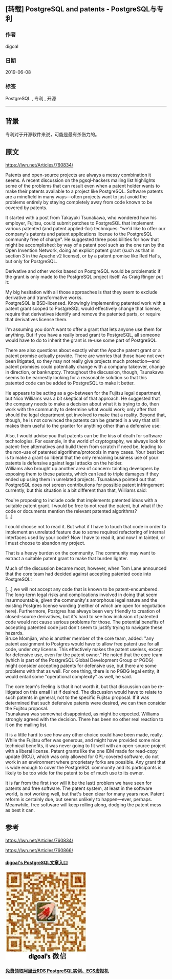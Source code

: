 ## [转载] PostgreSQL and patents - PostgreSQL与专利   
                                                                                                                                                                      
### 作者                                                                                                                                                                      
digoal                                                                                                                                                                      
                                                                                                                                                                      
### 日期                                                                                                                                                                      
2019-06-08                                                                                                                                                                      
                                                                                                                                                                      
### 标签                                                                                                                                                                      
PostgreSQL , 专利 , 开源           
                                                                                     
----                                                                                                                                                                
                                                                                                                                                                  
## 背景    
专利对于开源软件来说，可能是最有杀伤力的。    
  
## 原文    
https://lwn.net/Articles/760834/    
    
Patents and open-source projects are always a messy combination it seems. A recent discussion on the pgsql-hackers mailing list highlights some of the problems that can result even when a patent holder wants to make their patents available to a project like PostgreSQL. Software patents are a minefield in many ways—often projects want to just avoid the problems entirely by staying completely away from code known to be covered by patents.  
  
It started with a post from Takayuki Tsunakawa, who wondered how his employer, Fujitsu, could submit patches to PostgreSQL that implement various patented (and patent applied-for) techniques: "we'd like to offer our company's patents and patent applications license to the PostgreSQL community free of charge". He suggested three possibilities for how that might be accomplished: by way of a patent pool such as the one run by the Open Invention Network, doing an explicit patent grant (such as that in section 3 in the Apache v2 license), or by a patent promise like Red Hat's, but only for PostgreSQL.  
  
Derivative and other works based on PostgreSQL would be problematic if the grant is only made to the PostgreSQL project itself. As Craig Ringer put it:  
  
My big hesitation with all those approaches is that they seem to exclude derivative and transformative works.  
PostgreSQL is BSD-licensed. Knowingly implementing patented work with a patent grant scoped to PostgreSQL would effectively change that license, require that derivatives identify and remove the patented parts, or require that derivatives license them.  
  
I'm assuming you don't want to offer a grant that lets anyone use them for anything. But if you have a really broad grant to PostgreSQL, all someone would have to do to inherit the grant is re-use some part of PostgreSQL.  
  
There are also questions about exactly what the Apache patent grant or a patent promise actually provide. There are worries that those have not ever been litigated, so they may not really give projects much protection—and patent promises could potentially change with a company takeover, change in direction, or bankruptcy. Throughout the discussion, though, Tsunakawa seems to be earnestly looking for a reasonable solution so that this patented code can be added to PostgreSQL to make it better.  
  
He appears to be acting as a go-between for the Fujitsu legal department, but Nico Williams was a bit skeptical of that approach. He suggested that the company needs to make a decision about what it is trying to do, then work with the community to determine what would work; only after that should the legal department get involved to make that a reality. Beyond that, though, he is not convinced the patents can be granted in a way that still makes them useful to the granter for anything other than a defensive use:  
  
Also, I would advise you that patents can be the kiss of death for software technologies. For example, in the world of cryptography, we always look for patent-free alternatives and build them from scratch if need be, leading to the non-use of patented algorithms/protocols in many cases. Your best bet is to make a grant so liberal that the only remaining business use of your patents is defensive against legal attacks on the holder.  
Williams also brought up another area of concern: tainting developers by exposing them to these patents, which can lead to triple damages if they ended up using them in unrelated projects. Tsunakawa pointed out that PostgreSQL does not screen contributions for possible patent infringement currently, but this situation is a bit different than that, Williams said:  
  
You're proposing to include code that implements patented ideas with a suitable patent grant. I would be free to not read the patent, but what if the code or documents mention the relevant patented algorithms?  
[...]  
  
I could choose not to read it. But what if I have to touch that code in order to implement an unrelated feature due to some required refactoring of internal interfaces used by your code? Now I have to read it, and now I'm tainted, or I must choose to abandon my project.  
  
That is a heavy burden on the community. The community may want to extract a suitable patent grant to make that burden lighter.  
  
Much of the discussion became moot, however, when Tom Lane announced that the core team had decided against accepting patented code into PostgreSQL:  
  
[...] we will not accept any code that is known to be patent-encumbered. The long-term legal risks and complications involved in doing that seem insurmountable, given the community's amorphous legal nature and the existing Postgres license wording (neither of which are open for negotiation here). Furthermore, Postgres has always been very friendly to creation of closed-source derivatives, but it's hard to see how inclusion of patented code would not cause serious problems for those. The potential benefits of accepting patented code just don't seem to justify trying to navigate these hazards.  
Bruce Momjian, who is another member of the core team, added: "any patent assignment to Postgres would have to allow free patent use for all code, under _any_ license. This effectively makes the patent useless, except for defensive use, even for the patent owner." He noted that the core team (which is part of the PostgreSQL Global Development Group or PGDG) might consider accepting patents for defensive use, but there are some problems with that as well. For one thing, there is no PGDG legal entity; it would entail some "operational complexity" as well, he said.  
  
The core team's feeling is that it not worth it, but that discussion can be re-litigated on this email list if desired. The discussion would have to relate to such patents in general, not to the specific Fujitsu proposal. If it was determined that such defensive patents were desired, we can then consider the Fujitsu proposal.  
Tsunakawa was somewhat disappointed, as might be expected. Williams strongly agreed with the decision. There has been no other real reaction to it on the mailing list.  
  
It is a little hard to see how any other choice could have been made, really. While the Fujitsu offer was generous, and might have provided some nice technical benefits, it was never going to fit well with an open-source project with a liberal license. Patent grants like the one IBM made for read-copy update (RCU), which was only allowed for GPL-covered software, do not work in an environment where proprietary forks are possible. Any grant that is wide enough to cover the PostgreSQL community and its participants is likely to be too wide for the patent to be of much use to its owner.  
  
It is far from the first (nor will it be the last) problem we have seen for patents and free software. The patent system, at least in the software world, is not working well, but that's been clear for many years now. Patent reform is certainly due, but seems unlikely to happen—ever, perhaps. Meanwhile, free software will keep rolling along, dodging the patent mess as best it can.  
  
## 参考    
https://lwn.net/Articles/760834/  
  
https://lwn.net/Articles/760866/  
  
  
  
  
  
  
  
  
  
  
  
  
#### [digoal's PostgreSQL文章入口](https://github.com/digoal/blog/blob/master/README.md "22709685feb7cab07d30f30387f0a9ae")
  
  
![digoal's weixin](../pic/digoal_weixin.jpg "f7ad92eeba24523fd47a6e1a0e691b59")
  
  
  
  
  
  
  
  
#### [免费领取阿里云RDS PostgreSQL实例、ECS虚拟机](https://www.aliyun.com/database/postgresqlactivity "57258f76c37864c6e6d23383d05714ea")
  
